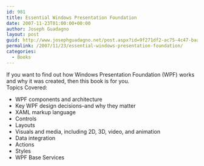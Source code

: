 ```yaml
---
id: 981
title: Essential Windows Presentation Foundation
date: 2007-11-23T01:00:00+00:00
author: Joseph Guadagno
layout: post
guid: http://www.josephguadagno.net/post.aspx?id=9f271df2-ac75-4c47-baa2-5c9d0fbe1f19
permalink: /2007/11/23/essential-windows-presentation-foundation/
categories:
  - Books
---
```

If you want to find out how Windows Presentation Foundation (WPF) works and why it was created, then this book is for you.  
Topics Covered:

* WPF components and architecture
* Key WPF design decisions–and why they matter
* XAML markup language
* Controls
* Layouts
* Visuals and media, including 2D, 3D, video, and animation
* Data integration
* Actions
* Styles
* WPF Base Services
